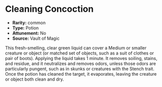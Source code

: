 
# Cleaning Concoction

* **Rarity:** common
* **Type:** Potion
* **Attunement:** No
* **Source:** Vault of Magic


This fresh-smelling, clear green liquid can cover a Medium or smaller creature or object (or matched set of objects, such as a suit of clothes or pair of boots). Applying the liquid takes 1 minute. It removes soiling, stains, and residue, and it neutralizes and removes odors, unless those odors are particularly pungent, such as in skunks or creatures with the Stench trait. Once the potion has cleaned the target, it evaporates, leaving the creature or object both clean and dry.
